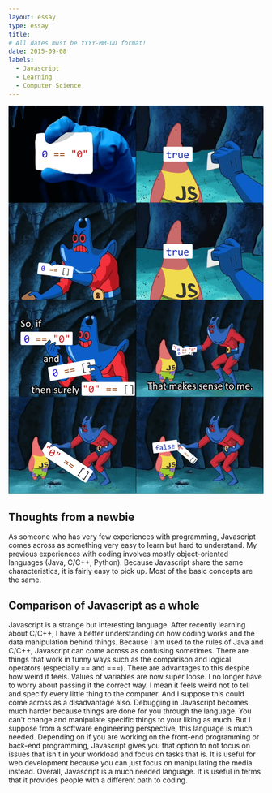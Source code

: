 ```yaml
---
layout: essay
type: essay
title: 
# All dates must be YYYY-MM-DD format!
date: 2015-09-08
labels:
  - Javascript
  - Learning
  - Computer Science
---
```


<img class="ui medium left floated image" src="../images/jsmeme.png">

## Thoughts from a newbie

As someone who has very few experiences with programming, Javascript comes across as something very easy to learn but hard to understand. My previous experiences with coding involves mostly object-oriented languages (Java, C/C++, Python). Because Javascript share the same characteristics, it is fairly easy to pick up. Most of the basic concepts are the same. 

## Comparison of Javascript as a whole

Javascript is a strange but interesting language. After recently learning about C/C++, I have a better understanding on how coding works and the data manipulation behind things. Because I am used to the rules of Java and C/C++, Javascript can come across as confusing sometimes. There are things that work in funny ways such as the comparison and logical operators (especially == and ===). There are advantages to this despite how weird it feels. Values of variables are now super loose. I no longer have to worry about passing it the correct way. I mean it feels weird not to tell and specify every little thing to the computer. And I suppose this could come across as a disadvantage also. Debugging in Javascript becomes much harder because things are done for you through the language. You can't change and manipulate specific things to your liking as much. But I suppose from a software engineering perspective, this language is much needed. Depending on if you are working on the front-end programming or back-end programming, Javascript gives you that option to not focus on issues that isn't in your workload and focus on tasks that is. It is useful for web development because you can just focus on manipulating the media instead. Overall, Javascript is a much needed language. It is useful in terms that it provides people with a different path to coding. 
